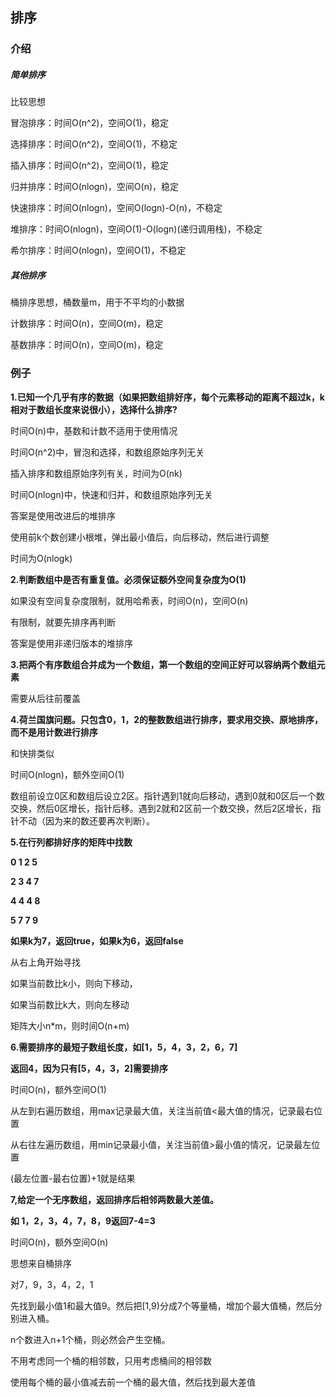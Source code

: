 ## 排序

### 介绍

##### 简单排序

比较思想

冒泡排序：时间O(n^2)，空间O(1)，稳定

选择排序：时间O(n^2)，空间O(1)，不稳定

插入排序：时间O(n^2)，空间O(1)，稳定

归并排序：时间O(nlogn)，空间O(n)，稳定

快速排序：时间O(nlogn)，空间O(logn)-O(n)，不稳定

堆排序：时间O(nlogn)，空间O(1)-O(logn)(递归调用栈)，不稳定

希尔排序：时间O(nlogn)，空间O(1)，不稳定

##### 其他排序

桶排序思想，桶数量m，用于不平均的小数据

计数排序：时间O(n)，空间O(m)，稳定

基数排序：时间O(n)，空间O(m)，稳定

### 例子

**1.已知一个几乎有序的数据（如果把数组排好序，每个元素移动的距离不超过k，k相对于数组长度来说很小），选择什么排序?**

时间O(n)中，基数和计数不适用于使用情况

时间O(n^2)中，冒泡和选择，和数组原始序列无关

插入排序和数组原始序列有关，时间为O(nk)

时间O(nlogn)中，快速和归并，和数组原始序列无关

答案是使用改进后的堆排序

使用前k个数创建小根堆，弹出最小值后，向后移动，然后进行调整

时间为O(nlogk)

**2.判断数组中是否有重复值。必须保证额外空间复杂度为O(1)**

如果没有空间复杂度限制，就用哈希表，时间O(n)，空间O(n)

有限制，就要先排序再判断

答案是使用非递归版本的堆排序

**3.把两个有序数组合并成为一个数组，第一个数组的空间正好可以容纳两个数组元素**

需要从后往前覆盖

**4.荷兰国旗问题。只包含0，1，2的整数数组进行排序，要求用交换、原地排序，而不是用计数进行排序**

和快排类似

时间O(nlogn)，额外空间O(1)

数组前设立0区和数组后设立2区。指针遇到1就向后移动，遇到0就和0区后一个数交换，然后0区增长，指针后移。遇到2就和2区前一个数交换，然后2区增长，指针不动（因为来的数还要再次判断）。

**5.在行列都排好序的矩阵中找数**

**0 1 2 5**

**2 3 4 7**

**4 4 4 8**

**5 7 7 9**

**如果k为7，返回true，如果k为6，返回false**

从右上角开始寻找

如果当前数比k小，则向下移动，

如果当前数比k大，则向左移动

矩阵大小n*m，则时间O(n+m)

**6.需要排序的最短子数组长度，如[1，5，4，3，2，6，7]**

**返回4，因为只有[5，4，3，2]需要排序**

时间O(n)，额外空间O(1)

从左到右遍历数组，用max记录最大值，关注当前值<最大值的情况，记录最右位置

从右往左遍历数组，用min记录最小值，关注当前值>最小值的情况，记录最左位置

(最左位置-最右位置)+1就是结果

**7,给定一个无序数组，返回排序后相邻两数最大差值。**

**如 1，2，3，4，7，8，9返回7-4=3**

时间O(n)，额外空间O(n)

思想来自桶排序

对7，9，3，4，2，1

先找到最小值1和最大值9。然后把[1,9)分成7个等量桶，增加个最大值桶，然后分别进入桶。

n个数进入n+1个桶，则必然会产生空桶。

不用考虑同一个桶的相邻数，只用考虑桶间的相邻数

使用每个桶的最小值减去前一个桶的最大值，然后找到最大差值